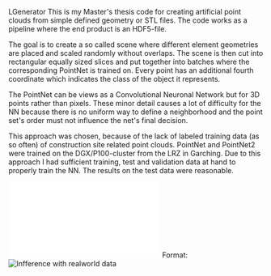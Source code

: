 LGenerator
This is my Master's thesis code for creating artificial point clouds from simple defined geometry or STL files.
The code works as a pipeline where the end product is an HDF5-file.

The goal is to create a so called scene where different element geometries are placed and scaled randomly without overlaps.
The scene is then cut into rectangular equally sized slices and put together into batches where the corresponding PointNet
is trained on. Every point has an additional fourth coordinate which indicates the class of the object it represents.

The PointNet can be views as a Convolutional Neuronal Network but for 3D points rather than pixels. These minor detail causes
a lot of difficulty for the NN because there is no uniform way to define a neighborhood and the point set's order must not influence
the net's final decision.

This approach was chosen, because of the lack of labeled training data (as so often) of construction site related point clouds.
PointNet and PointNet2 were trained on the DGX/P100-cluster from the LRZ in Garching. Due to this approach I had sufficient training,
test and validation data at hand to properly train the NN. The results on the test data were reasonable.

![GitHub Logo](pics/result_inference_with_origin.pdf)
Format: ![Infference with realworld data](url)
